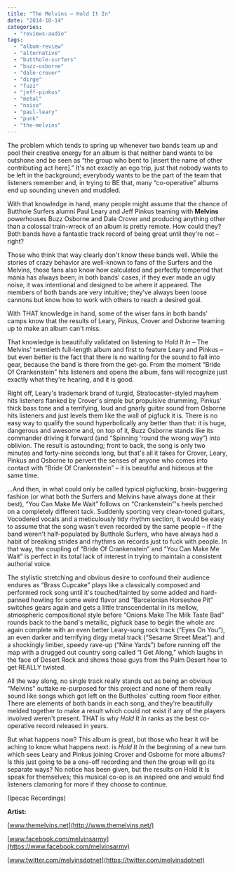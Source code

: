 ```yaml
---
title: "The Melvins – Hold It In"
date: "2014-10-14"
categories: 
  - "reviews-audio"
tags: 
  - "album-review"
  - "alternative"
  - "butthole-surfers"
  - "buzz-osborne"
  - "dale-crover"
  - "dirge"
  - "fuzz"
  - "jeff-pinkus"
  - "metal"
  - "noise"
  - "paul-leary"
  - "punk"
  - "the-melvins"
---
```


The problem which tends to spring up whenever two bands team up and pool their creative energy for an album is that neither band wants to be outshone and be seen as “the group who bent to \[insert the name of other contributing act here\].” It's not exactly an ego trip, just that nobody wants to be left in the background; everybody wants to be the part of the team that listeners remember and, in trying to BE that, many “co-operative” albums end up sounding uneven and muddled.

With that knowledge in hand, many people might assume that the chance of Butthole Surfers alumni Paul Leary and Jeff Pinkus teaming with **Melvins** powerhouses Buzz Osborne and Dale Crover and producing anything other than a colossal train-wreck of an album is pretty remote. How could they? Both bands have a fantastic track record of being great until they're not – right?

Those who think that way clearly don't know these bands well. While the stories of crazy behavior are well-known to fans of the Surfers and the Melvins, those fans also know how calculated and perfectly tempered that mania has always been; in both bands' cases, if they ever made an ugly noise, it was intentional and designed to be where it appeared. The members of both bands are very intuitive; they've always been loose cannons but know how to work with others to reach a desired goal.

With THAT knowledge in hand, some of the wiser fans in both bands' camps know that the results of Leary, Pinkus, Crover and Osborne teaming up to make an album can't miss.

That knowledge is beautifully validated on listening to _Hold It In_ – The Melvins' twentieth full-length album and first to feature Leary and Pinkus – but even better is the fact that there is no waiting for the sound to fall into gear, because the band is there from the get-go. From the moment “Bride Of Crankenstein” hits listeners and opens the album, fans will recognize just exactly what they're hearing, and it is good.

Right off, Leary's trademark brand of turgid, Stratocaster-styled mayhem hits listeners flanked by Crover's simple but propulsive drumming, Pinkus' thick bass tone and a terrifying, loud and gnarly guitar sound from Osborne hits listeners and just levels them like the wall of pigfuck it is. There is no easy way to qualify the sound hyperbolically any better than that: it is huge, dangerous and awesome and, on top of it, Buzz Osborne stands like its commander driving it forward (and “Spinning 'round the wrong way”) into oblivion. The result is astounding; front to back, the song is only two minutes and forty-nine seconds long, but that's all it takes for Crover, Leary, Pinkus and Osborne to pervert the senses of anyone who comes into contact with “Bride Of Crankenstein” – it is beautiful and hideous at the same time.

...And then, in what could only be called typical pigfucking, brain-buggering fashion (or what both the Surfers and Melvins have always done at their best), “You Can Make Me Wait” follows on “Crankenstein”'s heels perched on a completely different tack. Suddenly sporting very clean-toned guitars, Vocodered vocals and a meticulously tidy rhythm section, it would be easy to assume that the song wasn't even recorded by the same people – if the band weren't half-populated by Butthole Surfers, who have always had a habit of breaking strides and rhythms on records just to fuck with people. In that way, the coupling of “Bride Of Crankenstein” and “You Can Make Me Wait” is perfect in its total lack of interest in trying to maintain a consistent authorial voice.

The stylistic stretching and obvious desire to confound their audience endures as “Brass Cupcake” plays like a classically composed and performed rock song until it's touched/tainted by some added and hard-panned howling for some weird flavor and “Barcelonian Horseshoe Pit” switches gears again and gets a little transcendental in its mellow, atmospheric compositional style before “Onions Make The Milk Taste Bad” rounds back to the band's metallic, pigfuck base to begin the whole arc again complete with an even better Leary-sung rock track (“Eyes On You”), an even darker and terrifying dirgy metal track (“Sesame Street Meat”) and a shockingly limber, speedy rave-up (“Nine Yards”) before running off the map with a drugged out country song called “I Get Along,” which laughs in the face of Desert Rock and shows those guys from the Palm Desert how to get REALLY twisted.

All the way along, no single track really stands out as being an obvious “Melvins” outtake re-purposed for this project and none of them really sound like songs which got left on the Buttholes' cutting room floor either. There are elements of both bands in each song, and they're beautifully melded together to make a result which could not exist if any of the players involved weren't present. THAT is why _Hold It In_ ranks as the best co-operative record released in years.

But what happens now? This album is great, but those who hear it will be aching to know what happens next: is _Hold It In_ the beginning of a new turn which sees Leary and Pinkus joining Crover and Osborne for more albums? Is this just going to be a one-off recording and then the group will go its separate ways? No notice has been given, but the results on Hold It Is speak for themselves; this musical co-op is an inspired one and would find listeners clamoring for more if they choose to continue.

(Ipecac Recordings)

**Artist:**

[www.themelvins.net](http://www.themelvins.net/)

[www.facebook.com/melvinsarmy](https://www.facebook.com/melvinsarmy)

[www.twitter.com/melvinsdotnet](https://twitter.com/melvinsdotnet)
